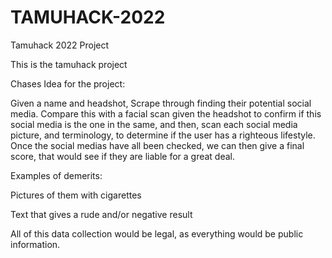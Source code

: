 # TAMUHACK-2022
Tamuhack 2022 Project 


This is the tamuhack project


Chases Idea for the project:

Given a name and headshot, Scrape through finding their potential social media. Compare this with a facial scan given the headshot to confirm if this social media is the one in the same, and then, scan each social media picture, and terminology, to determine if the user has a righteous lifestyle. Once the social medias have all been checked, we can then give a final score, that would see if they are liable for a great deal.

Examples of demerits:

Pictures of them with cigarettes

Text that gives a rude and/or negative result

All of this data collection would be legal, as everything would be public information.